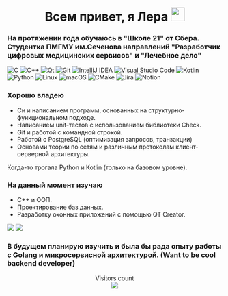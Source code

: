<h1 align="center">Всем привет, я Лера 
<img src="https://github.com/blackcater/blackcater/raw/main/images/Hi.gif" height="32"/></h1>

<!--
**LeraFrans/LeraFrans** is a ✨ _special_ ✨ repository because its `README.md` (this file) appears on your GitHub profile.

Here are some ideas to get you started:

- 🔭 I’m currently working on ...
- 🌱 I’m currently learning ...
- 👯 I’m looking to collaborate on ...
- 🤔 I’m looking for help with ...
- 💬 Ask me about ...
- 📫 How to reach me: ...
- 😄 Pronouns: ...
- ⚡ Fun fact: ...
-->


### На протяжении года обучаюсь в "Школе 21" от Сбера. Студентка ПМГМУ им.Сеченова направлений "Разработчик цифровых медицинских сервисов" и "Лечебное дело"

![C](https://img.shields.io/badge/c-%2300599C.svg?style=for-the-badge&logo=c&logoColor=white)
![C++](https://img.shields.io/badge/c++-%2300599C.svg?style=for-the-badge&logo=c%2B%2B&logoColor=white)
![Qt](https://img.shields.io/badge/Qt-%23217346.svg?style=for-the-badge&logo=Qt&logoColor=white)
![Git](https://img.shields.io/badge/git-%23F05033.svg?style=for-the-badge&logo=git&logoColor=white)
![IntelliJ IDEA](https://img.shields.io/badge/IntelliJIDEA-000000.svg?style=for-the-badge&logo=intellij-idea&logoColor=white)
![Visual Studio Code](https://img.shields.io/badge/Visual%20Studio%20Code-0078d7.svg?style=for-the-badge&logo=visual-studio-code&logoColor=white)
![Kotlin](https://img.shields.io/badge/kotlin-%237F52FF.svg?style=for-the-badge&logo=kotlin&logoColor=white)
![Python](https://img.shields.io/badge/python-3670A0?style=for-the-badge&logo=python&logoColor=ffdd54)
![Linux](https://img.shields.io/badge/Linux-FCC624?style=for-the-badge&logo=linux&logoColor=black)
![macOS](https://img.shields.io/badge/mac%20os-000000?style=for-the-badge&logo=macos&logoColor=F0F0F0)
![CMake](https://img.shields.io/badge/CMake-%23008FBA.svg?style=for-the-badge&logo=cmake&logoColor=white)
![Jira](https://img.shields.io/badge/jira-%230A0FFF.svg?style=for-the-badge&logo=jira&logoColor=white)
![Notion](https://img.shields.io/badge/Notion-%23000000.svg?style=for-the-badge&logo=notion&logoColor=white)



### Хорошо владею
- Си и написанием программ, основанных на структурно-функциональном подходе.
- Написанием unit-тестов с использованием библиотеки Check.
- Git и работой с командной строкой.
- Работой с PostgreSQL (оптимизация запросов, транзакции)
- Основами теории по сетям и различным протоколам клиент-серверной архитектуры.

Когда-то трогала Python и Kotlin (только на базовом уровне).


### На данный момент изучаю
- С++ и ООП.
- Проектирование баз данных.
- Разработку оконных приложений с помощью QT Creator.



![](https://github-profile-summary-cards.vercel.app/api/cards/most-commit-language?username=LeraFrans&theme=solarized_dark)
![](https://github-profile-summary-cards.vercel.app/api/cards/repos-per-language?username=LeraFrans&theme=solarized_dark)

### В будущем планирую изучить и была бы рада опыту работы с Golang и микросервисной архитектурой. (Want to be cool backend developer)

<p align="center"> 
  Visitors count<br>
  <img src="https://profile-counter.glitch.me/LeraFrans/count.svg" />
</p>

